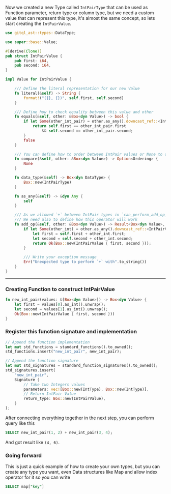 Now we created a new Type called `IntPairType` that can be used as Function parameter, return type or column type, but we need a custom value that can represent this type, it's almost the same concept, so lets start creating the `IntPairValue`.

```rust linenums="1"
use gitql_ast::types::DataType;

use super::base::Value;

#[derive(Clone)]
pub struct IntPairValue {
    pub first: i64,
    pub second: i64,
}

impl Value for IntPairValue {

    /// Define the literal representation for our new Value
    fn literal(&self) -> String {
        format!("({}, {})", self.first, self.second)
    }

    /// Define how to check equality between this value and other
    fn equals(&self, other: &Box<dyn Value>) -> bool {
        if let Some(other_int_pair) = other.as_any().downcast_ref::<IntPairValue>() {
            return self.first == other_int_pair.first 
                && self.second == other_int_pair.second;
        }
        false
    }

    /// You can define how to order between IntPair values or None to disable ordering
    fn compare(&self, other: &Box<dyn Value>) -> Option<Ordering> {
        None
    }

    fn data_type(&self) -> Box<dyn DataType> {
        Box::new(IntPairType)
    }

    fn as_any(&self) -> &dyn Any {
        self
    }

    /// As we allowed `+` between IntPair types in `can_perform_add_op_with` 
    /// We need also to define how this operator will work
    fn add_op(&self, other: &Box<dyn Value>) -> Result<Box<dyn Value>, String> {
        if let Some(other_int) = other.as_any().downcast_ref::<IntPairValue>() {
            let first = self.first + other_int.first;
            let second = self.second + other_int.second;
            return Ok(Box::new(IntPairValue { first, second }));
        }

        /// Write your exception message
        Err("Unexpected type to perform `+` with".to_string())
    }
}
```

---

### Creating Function to construct IntPairValue

```rust linenums="1"
fn new_int_pair(values: &[Box<dyn Value>]) -> Box<dyn Value> {
    let first = values[0].as_int().unwrap();
    let second = values[1].as_int().unwrap();
    Ok(Box::new(IntPairValue { first, second }))
}
```

### Register this function signature and implementation

```rust linenums="1"
// Append the function implementation
let mut std_functions = standard_functions().to_owned();
std_functions.insert("new_int_pair", new_int_pair);

// Append the function signature
let mut std_signatures = standard_function_signatures().to_owned();
std_signatures.insert(
    "new_int_pair",
    Signature {
        // Take two Integers values
        parameters: vec![Box::new(IntType), Box::new(IntType)],
        // Return IntPair Value
        return_type: Box::new(IntPairValue),
    }
);
```

After connecting everything together in the next step, you can perform query like this

```sql
SELECT new_int_pair(1, 2) + new_int_pair(3, 4);
```

And got result like `(4, 6)`.

### Going forward

This is just a quick example of how to create your own types, but you can create any type you want, even Data structures like Map and allow
index operator for it so you can write 

```sql
SELECT map["key"]
```